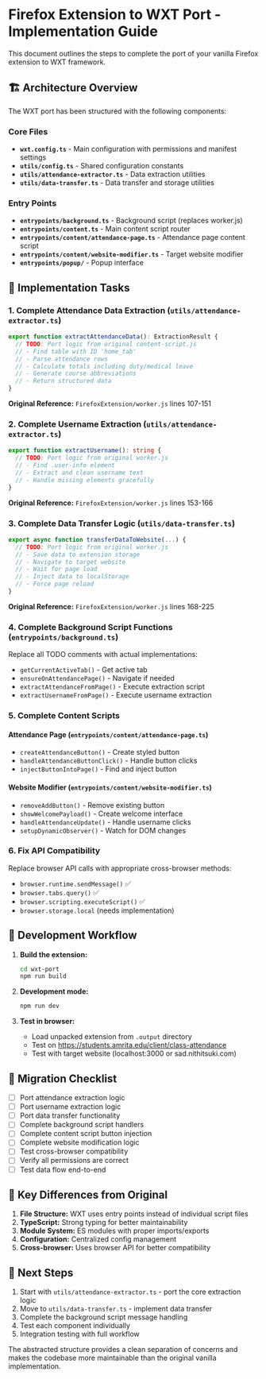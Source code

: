 # Firefox Extension to WXT Port - Implementation Guide

This document outlines the steps to complete the port of your vanilla Firefox extension to WXT framework.

## 🏗️ Architecture Overview

The WXT port has been structured with the following components:

### Core Files
- **`wxt.config.ts`** - Main configuration with permissions and manifest settings
- **`utils/config.ts`** - Shared configuration constants
- **`utils/attendance-extractor.ts`** - Data extraction utilities
- **`utils/data-transfer.ts`** - Data transfer and storage utilities

### Entry Points
- **`entrypoints/background.ts`** - Background script (replaces worker.js)
- **`entrypoints/content.ts`** - Main content script router
- **`entrypoints/content/attendance-page.ts`** - Attendance page content script
- **`entrypoints/content/website-modifier.ts`** - Target website modifier
- **`entrypoints/popup/`** - Popup interface

## 🔧 Implementation Tasks

### 1. Complete Attendance Data Extraction (`utils/attendance-extractor.ts`)

```typescript
export function extractAttendanceData(): ExtractionResult {
  // TODO: Port logic from original content-script.js
  // - Find table with ID 'home_tab'
  // - Parse attendance rows
  // - Calculate totals including duty/medical leave
  // - Generate course abbreviations
  // - Return structured data
}
```

**Original Reference:** `FirefoxExtension/worker.js` lines 107-151

### 2. Complete Username Extraction (`utils/attendance-extractor.ts`)

```typescript
export function extractUsername(): string {
  // TODO: Port logic from original worker.js
  // - Find .user-info element
  // - Extract and clean username text
  // - Handle missing elements gracefully
}
```

**Original Reference:** `FirefoxExtension/worker.js` lines 153-166

### 3. Complete Data Transfer Logic (`utils/data-transfer.ts`)

```typescript
export async function transferDataToWebsite(...) {
  // TODO: Port logic from original worker.js
  // - Save data to extension storage
  // - Navigate to target website
  // - Wait for page load
  // - Inject data to localStorage
  // - Force page reload
}
```

**Original Reference:** `FirefoxExtension/worker.js` lines 168-225

### 4. Complete Background Script Functions (`entrypoints/background.ts`)

Replace all TODO comments with actual implementations:
- `getCurrentActiveTab()` - Get active tab
- `ensureOnAttendancePage()` - Navigate if needed
- `extractAttendanceFromPage()` - Execute extraction script
- `extractUsernameFromPage()` - Execute username extraction

### 5. Complete Content Scripts

#### Attendance Page (`entrypoints/content/attendance-page.ts`)
- `createAttendanceButton()` - Create styled button
- `handleAttendanceButtonClick()` - Handle button clicks
- `injectButtonIntoPage()` - Find and inject button

#### Website Modifier (`entrypoints/content/website-modifier.ts`)
- `removeAddButton()` - Remove existing button
- `showWelcomePayload()` - Create welcome interface
- `handleAttendanceUpdate()` - Handle username clicks
- `setupDynamicObserver()` - Watch for DOM changes

### 6. Fix API Compatibility

Replace browser API calls with appropriate cross-browser methods:
- `browser.runtime.sendMessage()` ✅
- `browser.tabs.query()` ✅
- `browser.scripting.executeScript()` ✅
- `browser.storage.local` (needs implementation)

## 🚀 Development Workflow

1. **Build the extension:**
   ```bash
   cd wxt-port
   npm run build
   ```

2. **Development mode:**
   ```bash
   npm run dev
   ```

3. **Test in browser:**
   - Load unpacked extension from `.output` directory
   - Test on https://students.amrita.edu/client/class-attendance
   - Test with target website (localhost:3000 or sad.nithitsuki.com)

## 🔄 Migration Checklist

- [ ] Port attendance extraction logic
- [ ] Port username extraction logic  
- [ ] Port data transfer functionality
- [ ] Complete background script handlers
- [ ] Complete content script button injection
- [ ] Complete website modification logic
- [ ] Test cross-browser compatibility
- [ ] Verify all permissions are correct
- [ ] Test data flow end-to-end

## 📝 Key Differences from Original

1. **File Structure:** WXT uses entry points instead of individual script files
2. **TypeScript:** Strong typing for better maintainability
3. **Module System:** ES modules with proper imports/exports
4. **Configuration:** Centralized config management
5. **Cross-browser:** Uses browser API for better compatibility

## 🎯 Next Steps

1. Start with `utils/attendance-extractor.ts` - port the core extraction logic
2. Move to `utils/data-transfer.ts` - implement data transfer
3. Complete the background script message handling
4. Test each component individually
5. Integration testing with full workflow

The abstracted structure provides a clean separation of concerns and makes the codebase more maintainable than the original vanilla implementation.
